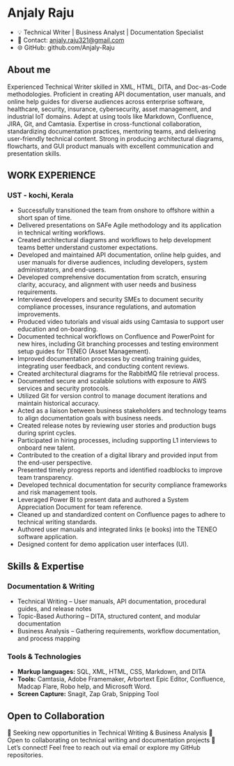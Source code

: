 # Anjaly Raju
- 💡 Technical Writer | Business Analyst | Documentation Specialist
- 📩 Contact: anjaly.raju321@gmail.com
- 🌐 GitHub: github.com/Anjaly-Raju
## About me
Experienced Technical Writer skilled in XML, HTML, DITA, and Doc-as-Code methodologies. Proficient in creating API documentation, user manuals, and online help guides for diverse audiences across enterprise software, healthcare, security, insurance, cybersecurity, asset management, and industrial IoT domains. Adept at using tools like Markdown, Confluence, JIRA, Git, and Camtasia. Expertise in cross-functional collaboration, standardizing documentation practices, mentoring teams, and delivering user-friendly technical content. Strong in producing architectural diagrams, flowcharts, and GUI product manuals with excellent communication and presentation skills.
## WORK EXPERIENCE
### UST - kochi, Kerala
- Successfully transitioned the team from onshore to offshore within a short span of time.
- Delivered presentations on SAFe Agile methodology and its application in technical writing workflows.
- Created architectural diagrams and workflows to help development teams better understand customer expectations.
- Developed and maintained API documentation, online help guides, and user manuals for diverse audiences, including developers, system administrators, and end-users.
- Developed comprehensive documentation from scratch, ensuring clarity, accuracy, and alignment with user needs and business requirements.
- Interviewed developers and security SMEs to document security compliance processes, insurance regulations, and automation improvements.
- Produced video tutorials and visual aids using Camtasia to support user education and on-boarding.
- Documented technical workflows on Confluence and PowerPoint for new hires, including Git branching processes and testing environment setup guides for TENEO (Asset Management).
- Improved documentation processes by creating training guides, integrating user feedback, and conducting content reviews.
- Created architectural diagrams for the RabbitMQ file retrieval process.
- Documented secure and scalable solutions with exposure to AWS services and security protocols.
- Utilized Git for version control to manage document iterations and maintain historical accuracy.
- Acted as a liaison between business stakeholders and technology teams to align documentation goals with business needs.
- Created release notes by reviewing user stories and production bugs during sprint cycles.
- Participated in hiring processes, including supporting L1 interviews to onboard new talent.
- Contributed to the creation of a digital library and provided input from the end-user perspective.
- Presented timely progress reports and identified roadblocks to improve team transparency.
- Developed technical documentation for security compliance frameworks and risk management tools.
- Leveraged Power BI to present data and authored a System Appreciation Document for team reference.
- Cleaned up and standardized content on Confluence pages to adhere to technical writing standards.
- Authored user manuals and integrated links (e books) into the TENEO software application.
- Designed content for demo application user interfaces (UI).
## Skills & Expertise
### Documentation & Writing
- Technical Writing – User manuals, API documentation, procedural guides, and release notes
- Topic-Based Authoring – DITA, structured content, and modular documentation
- Business Analysis – Gathering requirements, workflow documentation, and process mapping
### Tools & Technologies
- **Markup languages:** SQL, XML, HTML, CSS, Markdown, and DITA
- **Tools:** Camtasia, Adobe Framemaker, Arbortext Epic Editor, Confluence, Madcap Flare, Robo help, and Microsoft Word.
- **Screen Capture:** Snagit, Zap Grab, Snipping Tool
## Open to Collaboration
🚀 Seeking new opportunities in Technical Writing & Business Analysis
🤝 Open to collaborating on technical writing and documentation projects
📩 Let’s connect! Feel free to reach out via email or explore my GitHub repositories.
